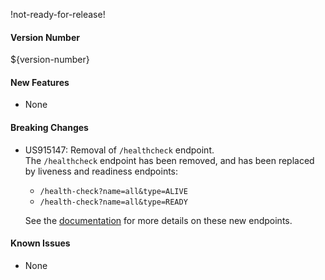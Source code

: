 !not-ready-for-release!

#### Version Number
${version-number}

#### New Features
- None

#### Breaking Changes
- US915147: Removal of `/healthcheck` endpoint.  
  The `/healthcheck` endpoint has been removed, and has been replaced by liveness and readiness endpoints:
  - `/health-check?name=all&type=ALIVE`  
  - `/health-check?name=all&type=READY`  

  See the [documentation](https://github.com/WorkerFramework/worker-framework/tree/develop/worker-core#health-checks-within-the-worker-framework) 
  for more details on these new endpoints.

#### Known Issues
- None
